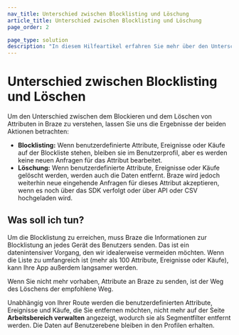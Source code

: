 ```yaml
---
nav_title: Unterschied zwischen Blocklisting und Löschung
article_title: Unterschied zwischen Blocklisting und Löschung
page_order: 2

page_type: solution
description: "In diesem Hilfeartikel erfahren Sie mehr über den Unterschied zwischen der Sperrung von Attributen und der Löschung."
---
```


# Unterschied zwischen Blocklisting und Löschen

Um den Unterschied zwischen dem Blockieren und dem Löschen von Attributen in Braze zu verstehen, lassen Sie uns die Ergebnisse der beiden Aktionen betrachten:

- **Blocklisting:** Wenn benutzerdefinierte Attribute, Ereignisse oder Käufe auf der Blockliste stehen, bleiben sie im Benutzerprofil, aber es werden keine neuen Anfragen für das Attribut bearbeitet.
- **Löschung:** Wenn benutzerdefinierte Attribute, Ereignisse oder Käufe gelöscht werden, werden auch die Daten entfernt. Braze wird jedoch weiterhin neue eingehende Anfragen für dieses Attribut akzeptieren, wenn es noch über das SDK verfolgt oder über API oder CSV hochgeladen wird.

## Was soll ich tun?

Um die Blocklistung zu erreichen, muss Braze die Informationen zur Blocklistung an jedes Gerät des Benutzers senden. Das ist ein datenintensiver Vorgang, den wir idealerweise vermeiden möchten. Wenn die Liste zu umfangreich ist (mehr als 100 Attribute, Ereignisse oder Käufe), kann Ihre App außerdem langsamer werden. 

Wenn Sie nicht mehr vorhaben, Attribute an Braze zu senden, ist der Weg des Löschens der empfohlene Weg.

Unabhängig von Ihrer Route werden die benutzerdefinierten Attribute, Ereignisse und Käufe, die Sie entfernen möchten, nicht mehr auf der Seite **Arbeitsbereich verwalten** angezeigt, wodurch sie als Segmentfilter entfernt werden. Die Daten auf Benutzerebene bleiben in den Profilen erhalten. 